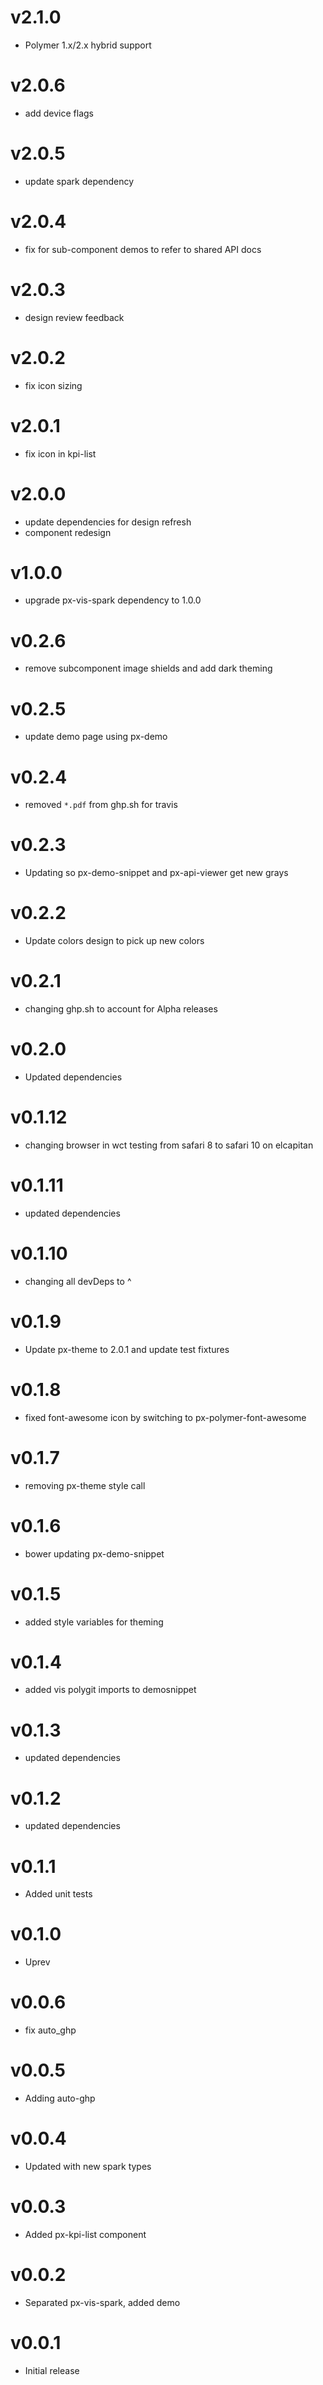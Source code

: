 v2.1.0
=================
* Polymer 1.x/2.x hybrid support

v2.0.6
=================
* add device flags

v2.0.5
=================
* update spark dependency

v2.0.4
==================
* fix for sub-component demos to refer to shared API docs

v2.0.3
==================
* design review feedback

v2.0.2
==================
* fix icon sizing

v2.0.1
==================
* fix icon in kpi-list

v2.0.0
==================
* update dependencies for design refresh
* component redesign

v1.0.0
==================
* upgrade px-vis-spark dependency to 1.0.0

v0.2.6
==================
* remove subcomponent image shields and add dark theming

v0.2.5
==================
* update demo page using px-demo

v0.2.4
==================
* removed `*.pdf` from ghp.sh for travis

v0.2.3
==================
* Updating so px-demo-snippet and px-api-viewer get new grays

v0.2.2
==================
* Update colors design to pick up new colors

v0.2.1
==================
* changing ghp.sh to account for Alpha releases

v0.2.0
==================
* Updated dependencies

v0.1.12
==================
* changing browser in wct testing from safari 8 to safari 10 on elcapitan

v0.1.11
==================
* updated dependencies

v0.1.10
==================
* changing all devDeps to ^

v0.1.9
==================
* Update px-theme to 2.0.1 and update test fixtures

v0.1.8
==================
* fixed font-awesome icon by switching to px-polymer-font-awesome

v0.1.7
==================
* removing px-theme style call

v0.1.6
==================
* bower updating px-demo-snippet

v0.1.5
==================
* added style variables for theming

v0.1.4
==================
* added vis polygit imports to demosnippet

v0.1.3
==================
* updated dependencies

v0.1.2
==================
* updated dependencies

v0.1.1
==================
* Added unit tests

v0.1.0
==================
* Uprev

v0.0.6
==================
* fix auto_ghp

v0.0.5
==================
* Adding auto-ghp

v0.0.4
==================
* Updated with new spark types

v0.0.3
==================
* Added px-kpi-list component

v0.0.2
==================
* Separated px-vis-spark, added demo

v0.0.1
==================
* Initial release

